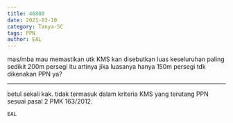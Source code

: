 ```yaml
---
title: 46800
date: 2021-03-10
category: Tanya-SC
tags: PPN
author: EAL
---
```


mas/mba mau memastikan utk KMS kan disebutkan luas keseluruhan paling sedikit 200m persegi itu artinya jika luasanya hanya 150m persegi tdk dikenakan PPN ya?

---

betul sekali kak. tidak termasuk dalam kriteria KMS yang terutang PPN sesuai pasal 2 PMK 163/2012.

`EAL`
